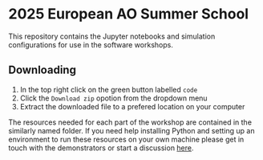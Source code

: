 # 2025 European AO Summer School

This repository contains the Jupyter notebooks and simulation configurations for use in the software workshops.

## Downloading
1. In the top right click on the green button labelled `code`
2. Click the `Download zip` opotion from the dropdown menu
3. Extract the downloaded file to a prefered location on your computer

The resources needed for each part of the workshop are contained in the similarly named folder. If you need help installing Python and setting up an environment to run these resources on your own machine please get in touch with the demonstrators or start a discussion [here](https://github.com/orgs/EuropeanAOSummerSchool/discussions/categories/2025-summer-school-help).
